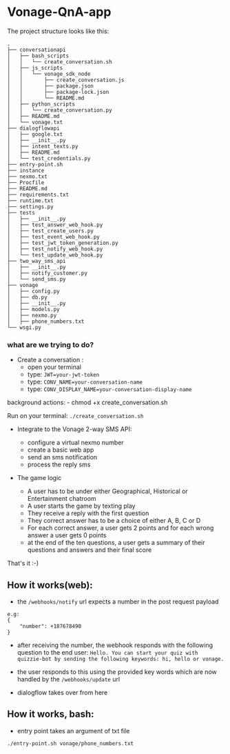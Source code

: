 # Vonage-QnA-app
The project structure looks like this:
```
.
├── conversationapi
│   ├── bash_scripts
│   │   └── create_conversation.sh
│   ├── js_scripts
│   │   └── vonage_sdk_node
│   │       ├── create_conversation.js
│   │       ├── package.json
│   │       ├── package-lock.json
│   │       └── README.md
│   ├── python_scripts
│   │   └── create_conversation.py
│   ├── README.md
│   └── vonage.txt
├── dialogflowapi
│   ├── google.txt
│   ├── __init__.py
│   ├── intent_texts.py
│   ├── README.md
│   └── test_credentials.py
├── entry-point.sh
├── instance
├── nexmo.txt
├── Procfile
├── README.md
├── requirements.txt
├── runtime.txt
├── settings.py
├── tests
│   ├── __init__.py
│   ├── test_answer_web_hook.py
│   ├── test_create_users.py
│   ├── test_event_web_hook.py
│   ├── test_jwt_token_generation.py
│   ├── test_notify_web_hook.py
│   └── test_update_web_hook.py
├── two_way_sms_api
│   ├── __init__.py
│   ├── notify_customer.py
│   └── send_sms.py
├── vonage
│   ├── config.py
│   ├── db.py
│   ├── __init__.py
│   ├── models.py
│   ├── nexmo.py
│   ├── phone_numbers.txt
└── wsgi.py
```

### what are we trying to do?
  - Create a conversation :
    - open your terminal
    - type: `JWT=your-jwt-token`
    - type: `CONV_NAME=your-conversation-name`
    - type: `CONV_DISPLAY_NAME=your-conversation-display-name`
    
   background actions:
    - chmod +x create_conversation.sh
   
   Run on your terminal: `./create_conversation.sh`
 
  -  Integrate to the Vonage 2-way SMS API:
     - configure a virtual nexmo number
     - create a basic web app
     - send an sms notification
     - process the reply sms
  
  - The game logic
    - A user has to be under either Geographical, Historical or Entertainment chatroom
    - A user starts the game by texting play
    - They receive a reply with the first question
    - They correct answer has to be a choice of either A, B, C or D
    - For each correct answer, a user gets 2 points and for each wrong answer a user gets 0 points
    - at the end of the ten questions, a user gets a summary of their questions and answers and their final score
    
  That's it :-)
 
## How it works(web):
 - the `/webhooks/notify` url expects a number in the post request payload
```
e.g:
{
    "number": +187678490
}
```
 - after receiving the number, the webhook responds with the following question to the 
 end user: `Hello. You can start your quiz with quizzie-bot by sending the following keywords: hi, hello or vonage.`

- the user responds to this using the provided key words which are now handled by the
`/webhooks/update` url

- dialogflow takes over from here
 
 ## How it works, bash:
- entry point takes an argument of txt file
```
./entry-point.sh vonage/phone_numbers.txt
``` 
